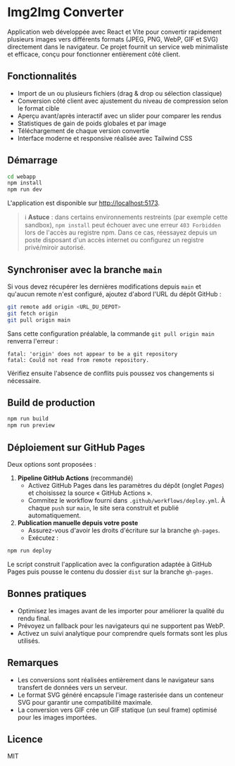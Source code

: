 # Img2Img Converter

Application web développée avec React et Vite pour convertir rapidement plusieurs images vers différents formats (JPEG, PNG, WebP, GIF et SVG) directement dans le navigateur. Ce projet fournit un service web minimaliste et efficace, conçu pour fonctionner entièrement côté client.

## Fonctionnalités

- Import de un ou plusieurs fichiers (drag & drop ou sélection classique)
- Conversion côté client avec ajustement du niveau de compression selon le format cible
- Aperçu avant/après interactif avec un slider pour comparer les rendus
- Statistiques de gain de poids globales et par image
- Téléchargement de chaque version convertie
- Interface moderne et responsive réalisée avec Tailwind CSS

## Démarrage

```bash
cd webapp
npm install
npm run dev
```

L'application est disponible sur [http://localhost:5173](http://localhost:5173).

> ℹ️ **Astuce** : dans certains environnements restreints (par exemple cette sandbox), `npm install` peut échouer avec une erreur `403 Forbidden` lors de l'accès au registre npm. Dans ce cas, réessayez depuis un poste disposant d'un accès internet ou configurez un registre privé/miroir autorisé.

## Synchroniser avec la branche `main`

Si vous devez récupérer les dernières modifications depuis `main` et qu'aucun remote n'est configuré, ajoutez d'abord l'URL du dépôt GitHub :

```bash
git remote add origin <URL_DU_DEPOT>
git fetch origin
git pull origin main
```

Sans cette configuration préalable, la commande `git pull origin main` renverra l'erreur :

```
fatal: 'origin' does not appear to be a git repository
fatal: Could not read from remote repository.
```

Vérifiez ensuite l'absence de conflits puis poussez vos changements si nécessaire.

## Build de production

```bash
npm run build
npm run preview
```

## Déploiement sur GitHub Pages

Deux options sont proposées :

1. **Pipeline GitHub Actions** (recommandé)
   - Activez GitHub Pages dans les paramètres du dépôt (onglet *Pages*) et choisissez la source « GitHub Actions ».
   - Commitez le workflow fourni dans `.github/workflows/deploy.yml`. À chaque `push` sur `main`, le site sera construit et publié automatiquement.
2. **Publication manuelle depuis votre poste**
   - Assurez-vous d'avoir les droits d'écriture sur la branche `gh-pages`.
   - Exécutez :

```bash
npm run deploy
```

Le script construit l'application avec la configuration adaptée à GitHub Pages puis pousse le contenu du dossier `dist` sur la branche `gh-pages`.

## Bonnes pratiques

- Optimisez les images avant de les importer pour améliorer la qualité du rendu final.
- Prévoyez un fallback pour les navigateurs qui ne supportent pas WebP.
- Activez un suivi analytique pour comprendre quels formats sont les plus utilisés.

## Remarques

- Les conversions sont réalisées entièrement dans le navigateur sans transfert de données vers un serveur.
- Le format SVG généré encapsule l'image rasterisée dans un conteneur SVG pour garantir une compatibilité maximale.
- La conversion vers GIF crée un GIF statique (un seul frame) optimisé pour les images importées.

## Licence

MIT
